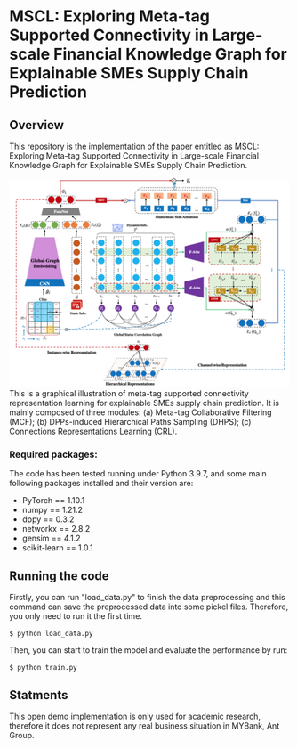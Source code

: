 # MSCL: Exploring Meta-tag Supported Connectivity in Large-scale Financial Knowledge Graph for Explainable SMEs Supply Chain Prediction

## Overview
This repository is the implementation of the paper entitled as MSCL: Exploring Meta-tag Supported Connectivity in Large-scale Financial Knowledge Graph for Explainable SMEs Supply Chain Prediction.

![](https://github.com/LiYouru0228/HGV/blob/main/HGV.jpg?raw=true)
This is a graphical illustration of meta-tag supported connectivity representation learning for explainable SMEs supply chain prediction. It is mainly composed of three modules: (a) Meta-tag Collaborative Filtering (MCF); (b) DPPs-induced Hierarchical Paths Sampling (DHPS); (c) Connections Representations Learning (CRL).

### Required packages:
The code has been tested running under Python 3.9.7, and some main following packages installed and their version are:
- PyTorch == 1.10.1
- numpy == 1.21.2
- dppy == 0.3.2
- networkx == 2.8.2
- gensim == 4.1.2
- scikit-learn == 1.0.1

## Running the code
Firstly, you can run "load_data.py" to finish the data preprocessing and this command can save the preprocessed data into some pickel files. Therefore, you only need to run it the first time.

```
$ python load_data.py
```
Then, you can start to train the model and evaluate the performance by run:
```
$ python train.py
```

## Statments
This open demo implementation is only used for academic research, therefore it does not represent any real business situation in MYBank, Ant Group.
